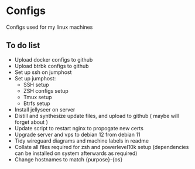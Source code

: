 # Configs
Configs used for my linux machines

## To do list
- Upload docker configs to github
- Upload btrbk configs to github
- Set up ssh on jumphost
- Set up jumphost:
  - SSH setup
  - ZSH configs setup
  - Tmux setup
  - Btrfs setup
- Install jellyseer on server
- Distill and synthesize update files, and upload to github ( maybe will forget about )
- Update script to restart nginx to propogate new certs
- Upgrade server and vps to debian 12 from debian 11
- Tidy wireguard diagrams and machine labels in readme
- Collate all files required for zsh and powerlevel10k setup (dependencies can be installed on system afterwards as required)
- Change hostnames to match {purpose}-{os}
